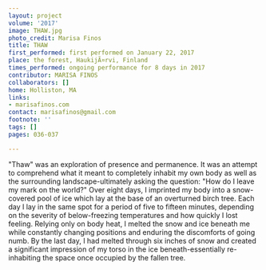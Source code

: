 ```yaml
---
layout: project
volume: '2017'
image: THAW.jpg
photo_credit: Marisa Finos
title: THAW
first_performed: first performed on January 22, 2017
place: the forest, HaukijÃ¤rvi, Finland
times_performed: ongoing performance for 8 days in 2017
contributor: MARISA FINOS
collaborators: []
home: Holliston, MA
links:
- marisafinos.com
contact: marisafinos@gmail.com
footnote: ''
tags: []
pages: 036-037

---
```


"Thaw" was an exploration of presence and permanence. It was an attempt to comprehend what it meant to completely inhabit my own body as well as the surrounding landscape-ultimately asking the question: "How do I leave my mark on the world?" Over eight days, I imprinted my body into a snow-covered pool of ice which lay at the base of an overturned birch tree. Each day I lay in the same spot for a period of five to fifteen minutes, depending on the severity of below-freezing temperatures and how quickly I lost feeling. Relying only on body heat, I melted the snow and ice beneath me while constantly changing positions and enduring the discomforts of going numb. By the last day, I had melted through six inches of snow and created a significant impression of my torso in the ice beneath-essentially re-inhabiting the space once occupied by the fallen tree.
